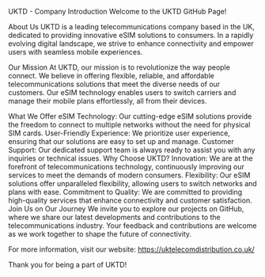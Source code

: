 UKTD - Company Introduction
Welcome to the UKTD GitHub Page!

About Us
UKTD is a leading telecommunications company based in the UK, dedicated to providing innovative eSIM solutions to consumers. In a rapidly evolving digital landscape, we strive to enhance connectivity and empower users with seamless mobile experiences.

Our Mission
At UKTD, our mission is to revolutionize the way people connect. We believe in offering flexible, reliable, and affordable telecommunications solutions that meet the diverse needs of our customers. Our eSIM technology enables users to switch carriers and manage their mobile plans effortlessly, all from their devices.

What We Offer
eSIM Technology: Our cutting-edge eSIM solutions provide the freedom to connect to multiple networks without the need for physical SIM cards.
User-Friendly Experience: We prioritize user experience, ensuring that our solutions are easy to set up and manage.
Customer Support: Our dedicated support team is always ready to assist you with any inquiries or technical issues.
Why Choose UKTD?
Innovation: We are at the forefront of telecommunications technology, continuously improving our services to meet the demands of modern consumers.
Flexibility: Our eSIM solutions offer unparalleled flexibility, allowing users to switch networks and plans with ease.
Commitment to Quality: We are committed to providing high-quality services that enhance connectivity and customer satisfaction.
Join Us on Our Journey
We invite you to explore our projects on GitHub, where we share our latest developments and contributions to the telecommunications industry. Your feedback and contributions are welcome as we work together to shape the future of connectivity.

For more information, visit our website: https://uktelecomdistribution.co.uk/

Thank you for being a part of UKTD!
